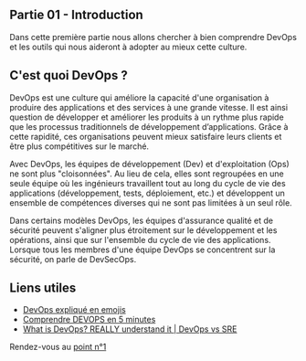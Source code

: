 ## Partie 01 - Introduction

Dans cette première partie nous allons chercher à bien comprendre DevOps et les outils qui nous aideront à adopter au mieux cette culture.

## C'est quoi DevOps ? 

DevOps est une culture qui améliore la capacité d'une organisation à produire des applications et des services à une grande vitesse. Il est ainsi question de développer et améliorer les produits à un rythme plus rapide que les processus traditionnels de développement d’applications. Grâce à cette rapidité, ces organisations peuvent mieux satisfaire leurs clients et être plus compétitives sur le marché.

Avec DevOps, les équipes de développement (Dev) et d'exploitation (Ops) ne sont plus "cloisonnées". Au lieu de cela, elles sont regroupées en une seule équipe où les ingénieurs travaillent tout au long du cycle de vie des applications (développement, tests, déploiement, etc.) et développent un ensemble de compétences diverses qui ne sont pas limitées à un seul rôle.

Dans certains modèles DevOps, les équipes d'assurance qualité et de sécurité peuvent s'aligner plus étroitement sur le développement et les opérations, ainsi que sur l'ensemble du cycle de vie des applications. Lorsque tous les membres d'une équipe DevOps se concentrent sur la sécurité, on parle de DevSecOps.


## Liens utiles 

- [DevOps expliqué en emojis](https://www.youtube.com/watch?v=M6F6GWcGxLQ)
- [Comprendre DEVOPS en 5 minutes](https://www.youtube.com/watch?v=LYYeC5sgQos)
- [What is DevOps? REALLY understand it | DevOps vs SRE](https://www.youtube.com/watch?v=0yWAtQ6wYNM)

Rendez-vous au [point n°1](partie0101.md)
